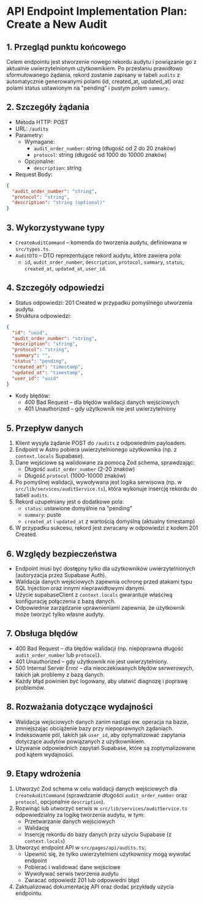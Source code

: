 # API Endpoint Implementation Plan: Create a New Audit

## 1. Przegląd punktu końcowego
Celem endpointu jest stworzenie nowego rekordu audytu i powiązanie go z aktualnie uwierzytelnionym użytkownikiem. Po przesłaniu prawidłowo sformułowanego żądania, rekord zostanie zapisany w tabeli `audits` z automatycznie generowanymi polami (id, created_at, updated_at) oraz polami status ustawionym na "pending" i pustym polem `summary`.

## 2. Szczegóły żądania
- Metoda HTTP: POST
- URL: `/audits`
- Parametry:
  - Wymagane:
    - `audit_order_number`: string (długość od 2 do 20 znaków)
    - `protocol`: string (długość od 1000 do 10000 znaków)
  - Opcjonalne:
    - `description`: string
- Request Body:
```json
{
  "audit_order_number": "string",
  "protocol": "string",
  "description": "string (optional)"
}
```

## 3. Wykorzystywane typy
- `CreateAuditCommand` – komenda do tworzenia audytu, definiowana w `src/types.ts`.
- `AuditDTO` – DTO reprezentujące rekord audytu, które zawiera pola:
  - `id`, `audit_order_number`, `description`, `protocol`, `summary`, `status`, `created_at`, `updated_at`, `user_id`.

## 4. Szczegóły odpowiedzi
- Status odpowiedzi: 201 Created w przypadku pomyślnego utworzenia audytu.
- Struktura odpowiedzi:
```json
{
  "id": "uuid",
  "audit_order_number": "string",
  "description": "string",
  "protocol": "string",
  "summary": "",
  "status": "pending",
  "created_at": "timestamp",
  "updated_at": "timestamp",
  "user_id": "uuid"
}
```
- Kody błędów:
  - 400 Bad Request – dla błędów walidacji danych wejściowych
  - 401 Unauthorized – gdy użytkownik nie jest uwierzytelniony

## 5. Przepływ danych
1. Klient wysyła żądanie POST do `/audits` z odpowiednim payloadem.
2. Endpoint w Astro pobiera uwierzytelnionego użytkownika (np. z `context.locals` Supabase).
3. Dane wejściowe są walidowane za pomocą Zod schema, sprawdzając:
   - Długość `audit_order_number` (2-20 znaków)
   - Długość `protocol` (1000-10000 znaków)
4. Po pomyślnej walidacji, wywoływana jest logika serwisowa (np. w `src/lib/services/auditService.ts`), która wykonuje insercję rekordu do tabeli `audits`.
5. Rekord uzupełniany jest o dodatkowe pola:
   - `status`: ustawione domyślnie na "pending"
   - `summary`: puste
   - `created_at` i `updated_at` z wartością domyślną (aktualny timestamp)
6. W przypadku sukcesu, rekord jest zwracany w odpowiedzi z kodem 201 Created.

## 6. Względy bezpieczeństwa
- Endpoint musi być dostępny tylko dla użytkowników uwierzytelnionych (autoryzacja przez Supabase Auth).
- Walidacja danych wejściowych zapewnia ochronę przed atakami typu SQL Injection oraz innymi nieprawidłowymi danymi.
- Użycie supabaseClient z `context.locals` gwarantuje właściwą konfigurację połączenia z bazą danych.
- Odpowiednie zarządzanie uprawnieniami zapewnia, że użytkownik może tworzyć tylko własne audyty.

## 7. Obsługa błędów
- 400 Bad Request – dla błędów walidacji (np. niepoprawna długość `audit_order_number` lub `protocol`).
- 401 Unauthorized – gdy użytkownik nie jest uwierzytelniony.
- 500 Internal Server Error – dla nieoczekiwanych błędów serwerowych, takich jak problemy z bazą danych.
- Każdy błąd powinien być logowany, aby ułatwić diagnozę i poprawę problemów.

## 8. Rozważania dotyczące wydajności
- Walidacja wejściowych danych zanim nastąpi ew. operacja na bazie, zmniejszając obciążenie bazy przy niepoprawnych żądaniach.
- Indeksowanie pól, takich jak `user_id`, aby optymalizować zapytania dotyczące audytów powiązanych z użytkownikiem.
- Używanie odpowiednich zapytań Supabase, które są zoptymalizowane pod kątem wydajności.

## 9. Etapy wdrożenia
1. Utworzyć Zod schema w celu walidacji danych wejściowych dla `CreateAuditCommand` (sprawdzanie długości `audit_order_number` oraz `protocol`, opcjonalnie `description`).
2. Rozwinąć lub utworzyć serwis w `src/lib/services/auditService.ts` odpowiedzialny za logikę tworzenia audytu, w tym:
   - Przetwarzanie danych wejściowych
   - Walidację
   - Insercję rekordu do bazy danych przy użyciu Supabase (z `context.locals`)
3. Utworzyć endpoint API w `src/pages/api/audits.ts`:
   - Upewnić się, że tylko uwierzytelnieni użytkownicy mogą wywołać endpoint
   - Pobierać i walidować dane wejściowe
   - Wywoływać serwis tworzenia audytu
   - Zwracać odpowiedź 201 lub odpowiedni błąd
4. Zaktualizować dokumentację API oraz dodać przykłady użycia endpointu. 